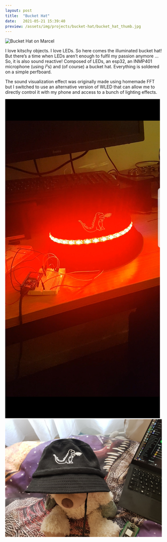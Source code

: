 ```yaml
---
layout: post
title:  "Bucket Hat"
date:   2021-05-21 15:39:40
preview: /assets/img/projects/bucket-hat/bucket_hat_thumb.jpg
---
```


![Bucket Hat on Marcel](/assets/img/projects/bucket-hat/20210419_153619.jpg)

I love kitschy objects. I love LEDs. So here comes the illuminated bucket hat! But there’s a time when LEDs aren’t enough to fulfil my passion anymore … So, it is also sound reactive! Composed of LEDs, an esp32, an INMP401 microphone (using i²s) and (of course) a bucket hat. Everything is soldered on a simple perfboard.

The sound visualization effect was originally made using homemade FFT but I switched to use an alternative version of WLED that can allow me to directly control it with my phone and access to a bunch of lighting effects.

![Protobucket](/assets/img/projects/bucket-hat/Screenshot_20211022-182326_Video_Player.jpg)
![Bucket Hat off](/assets/img/projects/bucket-hat/20210419_153636.jpg)